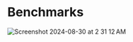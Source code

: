 # Benchmarks

![Screenshot 2024-08-30 at 2 31 12 AM](https://github.com/user-attachments/assets/af963ec2-1e8e-49e2-898f-452b2454a303)
